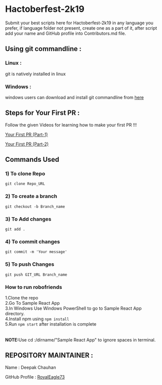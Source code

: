 # Hactoberfest-2k19
Submit your best scripts here for Hactoberfest-2k19 in any language you prefer, if language folder not present, create one as a part of it, after script add your name and GitHub profile into Contributors.md file.


## Using git commandline :
### Linux :
git is natively installed in linux
### Windows :
windows users can download and install git commandline from [here](https://git-scm.com/downloads)


## Steps for Your First PR :
Follow the given Videos for learning how to make your first PR !!!

[Your First PR (Part-1)](https://youtu.be/lgGBELUIQio)

[Your First PR (Part-2)](https://youtu.be/W1Lryq-afSo)



## Commands Used
### 1) To clone Repo
`git clone Repo_URL`

### 2) To create a branch
`git checkout -b Branch_name`

### 3) To Add changes
`git add .`

### 4) To commit changes
`git commit -m 'Your message'`

### 5) To push Changes
`git push GIT_URL Branch_name`

### How to run robofriends
  1.Clone the repo<br>
  2.Go To Sample React App<br>
  3.In Windows Use Windows PowerShell to go to Sample React App directory.<br>
  4.Install npm using `npm install`<br>
  5.Run `npm start` after installation is complete<br>
  <br><br><b>NOTE:</b>Use cd :/dirname/"Sample React App" to ignore spaces in terminal.
  


## REPOSITORY MAINTAINER :
Name : Deepak Chauhan

GitHub Profile : [RoyalEagle73](https://GitHub.com/royaleagle73)

